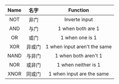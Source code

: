 | Name | 名字  |           Function           |
| :--: | :-: | :--------------------------: |
| NOT  | 非门  |        Inverte input         |
| AND  | 与门  |      1 when both are 1       |
|  OR  | 或门  |       1 when one is 1        |
| XOR  | 异或门 | 1 when input aren't the same |
| NAND | 与非门 |     1 when both aren't 1     |
| NOR  | 或非门 |     1 when neither is 1      |
| XNOR | 同或门 |  1 when input are the same   |